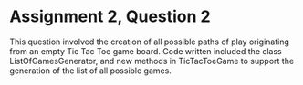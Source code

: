 # Assignment 2, Question 2

This question involved the creation of all possible paths of play originating from an empty Tic Tac Toe game board. Code written included
the class ListOfGamesGenerator, and new methods in TicTacToeGame to support the generation of the list of all possible games.

